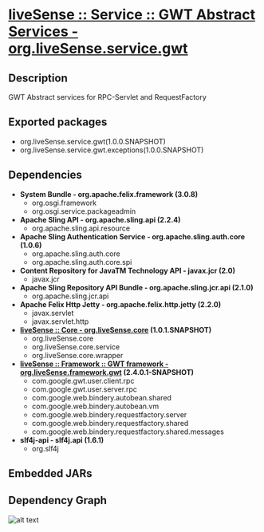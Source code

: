 # [liveSense :: Service :: GWT Abstract Services - org.liveSense.service.gwt](http://github.com/liveSense/org.liveSense.service.gwt)

## Description
GWT Abstract services for RPC-Servlet and RequestFactory

## Exported packages
* org.liveSense.service.gwt(1.0.0.SNAPSHOT)
* org.liveSense.service.gwt.exceptions(1.0.0.SNAPSHOT)

## Dependencies
* __System Bundle - org.apache.felix.framework (3.0.8)__
	* org.osgi.framework
	* org.osgi.service.packageadmin
* __Apache Sling API - org.apache.sling.api (2.2.4)__
	* org.apache.sling.api.resource
* __Apache Sling Authentication Service - org.apache.sling.auth.core (1.0.6)__
	* org.apache.sling.auth.core
	* org.apache.sling.auth.core.spi
* __Content Repository for JavaTM Technology API - javax.jcr (2.0)__
	* javax.jcr
* __Apache Sling Repository API Bundle - org.apache.sling.jcr.api (2.1.0)__
	* org.apache.sling.jcr.api
* __Apache Felix Http Jetty - org.apache.felix.http.jetty (2.2.0)__
	* javax.servlet
	* javax.servlet.http
* __[liveSense :: Core - org.liveSense.core](http://github.com/liveSense/org.liveSense.core) (1.0.1.SNAPSHOT)__
	* org.liveSense.core
	* org.liveSense.core.service
	* org.liveSense.core.wrapper
* __[liveSense :: Framework :: GWT framework - org.liveSense.framework.gwt](http://github.com/liveSense/org.liveSense.framework.gwt) (2.4.0.1-SNAPSHOT)__
	* com.google.gwt.user.client.rpc
	* com.google.gwt.user.server.rpc
	* com.google.web.bindery.autobean.shared
	* com.google.web.bindery.autobean.vm
	* com.google.web.bindery.requestfactory.server
	* com.google.web.bindery.requestfactory.shared
	* com.google.web.bindery.requestfactory.shared.messages
* __slf4j-api - slf4j.api (1.6.1)__
	* org.slf4j

## Embedded JARs

## Dependency Graph
![alt text](http://raw.github.com.everydayimmirror.in/liveSense/org.liveSense.service.gwt/master/diagram.svg "")